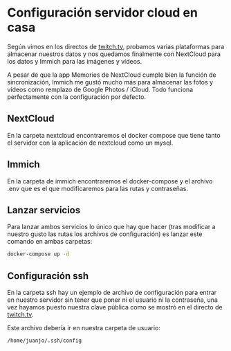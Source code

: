 
# Configuración servidor cloud en casa

Según vimos en los directos de [twitch.tv](twithc.tv/juanjodevs), probamos varias plataformas para almacenar nuestros datos y nos quedamos finalmente con NextCloud para los datos y Immich para las imágenes y vídeos.

A pesar de que la app Memories de NextCloud cumple bien la función de sincronización, Immich me gustó mucho más para almacenar las fotos y vídeos como remplazo de Google Photos / iCloud. Todo funciona perfectamente con la configuración por defecto.

## NextCloud

En la carpeta nextcloud encontraremos el docker compose que tiene tanto el servidor con la aplicación de nextcloud como un mysql.

## Immich

En la carpeta de immich encontraremos el docker-compose y el archivo .env que es el que modificaremos para las rutas y contraseñas.

## Lanzar servicios

Para lanzar ambos servicios lo único que hay que hacer (tras modificar a nuestro gusto las rutas los archivos de configuración) es lanzar este comando en ambas carpetas:

```bash
docker-compose up -d
```

## Configuración ssh

En la carpeta ssh hay un ejemplo de archivo de configuración para entrar en nuestro servidor sin tener que poner ni el usuario ni la contraseña, una vez hayamos puesto nuestra clave pública como se mostró en el directo de [twitch.tv](twithc.tv/juanjodevs).

Este archivo debería ir en nuestra carpeta de usuario:

```bash
/home/juanjo/.ssh/config
```
